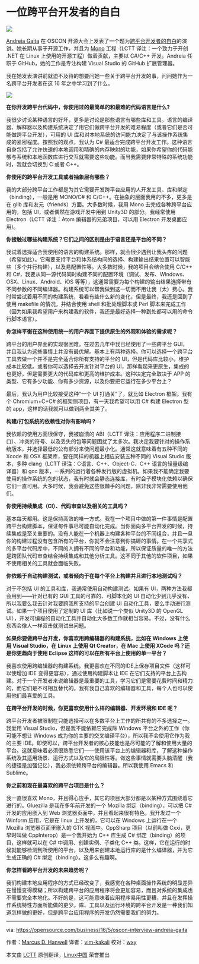 一位跨平台开发者的自白
=============================================

![](https://opensource.com/sites/default/files/styles/image-full-size/public/images/business/business_clouds.png?itok=cucHuJnU)

[Andreia Gaita][1] 在 OSCON 开源大会上发表了一个题为[跨平台开发者的自白][2]的演讲。她长期从事于开源工作，并且为 [Mono][3] 工程（LCTT 译注：一个致力于开创 .NET 在 Linux 上使用的开源工程）做着贡献，主要以 C#/C++ 开发。Andreia 任职于 GitHub，她的工作是专注构建 Visual Studio 的 GitHub 扩展管理器。

我在她发表演讲前就迫不及待的想要问她一些关于跨平台开发的事，问问她作为一名跨平台开发者在这 16 年之中学习到了什么。

![](https://opensource.com/sites/default/files/images/life/Interview%20banner%20Q%26A.png)

**在你开发跨平台代码中，你使用过的最简单的和最难的代码语言是什么?**

我很少讨论某种语言的好坏，更多是讨论是那些语言有哪些库和工具。语言的编译器、解释器以及构建系统决定了用它们做跨平台开发的难易程度（或者它们是否可能做跨平台开发），可用的 UI 库和对本地系统的访问能力决定了与该操作系统集成的紧密程度。按照我的观点，我认为 C# 最适合完成跨平台开发工作。这种语言自身包括了允许快速的本地调用和精确的内存映射的功能，如果你希望你的代码能够与系统和本地函数库进行交互就需要这些功能。而当我需要非常特殊的系统功能时，我就会切换到 C 或者 C++。

**你使用的跨平台开发工具或者抽象层有哪些？**

我的大部分跨平台工作都是为其它需要开发跨平台应用的人开发工具、库和绑定（binding），一般是用 MONO/C# 和 C/C++。在抽象的层面我用的不多，更多是在 glib 库和友元（friends）方面。大多数时候，我用 Mono 去完成各种跨平台应用的，包括 UI，或者偶然在游戏开发中用到 Unity3D 的部分。我经常使用 Electron（LCTT 译注：Atom 编辑器的兄弟项目，可以用 Electron 开发桌面应用)。

**你接触过哪些构建系统？它们之间的区别是由于语言还是平台的不同？**

我试着选择适合我使用的语言的构建系统。那样，就会很少遇到让我头疼的问题（希望如此）。它需要支持平台和体系结构间的选择、构建输出结果位置可以智能些（多个并行构建），以及易配置性等。大多数时候，我的项目会结合使用 C/C++ 和 C#，我要从同一源代码同时构建不同的配置环境（调试、发布、Windows、OSX、Linux、Android、iOS 等等），这通常需要为每个构建的输出结果选择带有不同参数的不同编译器。构建系统可以帮我做到这一切而不用让我（太）费心。我时常尝试着用不同的构建系统，看看有些什么新的变化，但是最终，我还是回到了使用 makefile 的情况，并结合使用 shell 和批处理脚本或 Perl 脚本来完成工作（因为如果我希望用户来构建我的软件，我还是最好选择一种到处都可以用的命令行脚本语言）。

**你怎样平衡在这种使用统一的用户界面下提供原生的外观和体验的需求呢？** 

跨平台的用户界面的实现很困难。在过去几年中我已经使用了一些跨平台 GUI，并且我认为这些事情上并没有最优解。基本上有两种选择。你可以选择一个跨平台工具去做一个并不是完全适合你所有支持的平台的 UI，但是代码库比较小，维护成本比较低。或者你可以选择去开发针对平台的 UI，那样看起来更原生，集成的也更好，但是需要更大的代码库和更高的维护成本。这种决定完全取决于 APP 的类型、它有多少功能、你有多少资源，以及你要把它运行在多少平台上？

最后，我认为用户比较接受这种“一个 UI 打通关”了，就比如 Electron 框架。我有个 Chromium+C+C# 的框架侧项目，有一天我希望可以用 C# 构建 Electron 型的 app，这样的话我就可以做到两全其美了。
 
**构建/打包系统的依赖性对你有影响吗 ?**

我依赖的使用方面很保守，我被崩溃的 ABI（LCTT 译注：应用程序二进制接口）、冲突的符号、以及丢失的包等问题困扰了太多次。我决定我要针对的操作系统版本，并选择最低的公有部分来使问题最小化。通常这就意味着有五种不同的 Xcode 和 OSX 框架库，要在同样的机器上相应安装五种不同的 Visual Studio 版本，多种 clang（LCTT 译注：C语言、C++、Object-C、C++ 语言的轻量级编译器）和 gcc 版本，一系列的运行着各种发行版的虚拟机。如果我不能确定我要使用的操作系统的包的状态，我有时就会静态连接库，有时会子模块化依赖以确保它们一直可用。大多时候，我会避免这些很棘手的问题，除非我非常需要使用他们。 
  
**你使用持续集成（CI）、代码审查以及相关的工具吗？**

基本每天都用。这是保持高效的唯一方式。我在一个项目中做的第一件事情是配置跨平台构建脚本，保证每件事尽可能自动化完成。当你面向多平台开发的时候，持续集成是至关重要的。没有人能在一个机器上构建各种平台的不同组合，并且一旦你的构建过程没有包含所有的平台，你就不会注意到你搞砸的事情。在一个共享式的多平台代码库中，不同的人拥有不同的平台和功能，所以保证质量的唯一的方法是跨团队代码审查结合持续集成和其他分析工具。这不同于其他的软件项目，如果不使用相关的工具就会面临失败。

**你依赖于自动构建测试，或者倾向于在每个平台上构建并且进行本地测试吗？**

对于不包括 UI 的工具和库，我通常使用自动构建测试。如果有 UI，两种方法我都会用到——针对已有的 GUI 工具的可靠的、可脚本化的  UI 自动化少到几乎没有，所以我要么我去针对我要跨我所支持的平台创建 UI 自动化工具，要么手动进行测试。如果一个项目使用了定制的 UI 库（比如说一个类似 Unity3D 的 OpenGL UI），开发可编程的自动化工具并自动化大多数工作就相当容易。不过，没有什么东西会像人一样双击就测试出问题。

**如果你要做跨平台开发，你喜欢用跨编辑器的构建系统，比如在 Windows 上使用 Visual Studio，在 Linux 上使用 Qt Creator，在 Mac 上使用 XCode 吗？还是你更趋向于使用 Eclipse 这样的可以在所有平台上使用的单一平台？**

我喜欢使用跨编辑器的构建系统。我更喜欢在不同的IDE上保存项目文件（这样可以使增加 IDE 变得更容易），通过使用构建脚本让 IDE 在它们支持的平台上去构建。对于一个开发者来说编辑器是最重要的工具，学习它们是需要花费时间和精力的，而它们是不可相互替代的。我有我自己喜欢的编辑器和工具，每个人也可以使用他们最喜爱的工具。

**在跨平台开发的时候，你更喜欢使用什么样的编辑器、开发环境和 IDE 呢？**

跨平台开发者被限制在只能选择可以在多数平台上工作的所共有的不多选择之一。我爱用 Visual Studio，但是我不能依赖它完成除 Windows 平台之外的工作（你可能不想让 Windows 成为你的主要的交叉编译平台），所以我不会使用它作为我的主要 IDE。即使可以，跨平台开发者的核心技能也是尽可能的了解和使用大量的平台。这就意味着必须很熟悉它们——使用该平台上的编辑器和库，了解这种操作系统及其适用场景、运行方式以及它的局限性等。做这些事情就需要头脑清醒（我的捷径是加强记忆），我必须依赖跨平台的编辑器。所以我使用 Emacs 和 Sublime。

**你之前和现在最喜欢的跨平台项目是什么？**

我一直很喜欢 Mono，并且得心应手，其它的项目大部分都是以某种方式围绕着它进行的。Gluezilla 是我在多年前开发的一个 Mozilla 绑定（binding），可以把 C# 开发的应用嵌入到 Web 浏览器页面中，并且看起来很有特色。我开发过一个 Winform 应用，它是在 linux 上开发的，它可以在 Windows 上运行在一个 Mozilla 浏览器页面里嵌入的 GTK 视图中。CppSharp 项目（以前叫做 Cxxi，更早时叫做 CppInterop）是一个我开始为 C++ 库生成 C# 绑定（binding）的项目，这样就可以在 C# 中调用、创建实例、子类化 C++ 类。这样，它在运行的时候就能够检测到所使用的平台，以及用来创建本地运行库的是什么编译器，并为它生成正确的 C# 绑定（binding）。这多么有趣啊。

**你怎样看跨平台开发的未来趋势呢？**

我们构建本地应用程序的方式已经改变了，我感觉在各种桌面操作系统的明显差异在慢慢变得模糊；所以构建跨平台的应用程序将会更加容易，而且对系统的集成也不需要完全本地化。不好的是，这可能意味着应用程序易用性更糟，并且在发挥操作系统特性方面所能做的更少。库、工具以及运行环境的跨平台开发是一种我们知道怎样做的更好，但是跨平台应用程序的开发仍然需要我们的努力。


--------------------------------------------------------------------------------

via: https://opensource.com/business/16/5/oscon-interview-andreia-gaita

作者：[Marcus D. Hanwell][a]
译者：[vim-kakali](https://github.com/vim-kakali)
校对：[wxy](https://github.com/wxy)

本文由 [LCTT](https://github.com/LCTT/TranslateProject) 原创翻译，[Linux中国](https://linux.cn/) 荣誉推出

[a]: https://opensource.com/users/mhanwell
[1]: https://twitter.com/sh4na
[2]: http://conferences.oreilly.com/oscon/open-source-us/public/schedule/detail/48702
[3]: http://www.mono-project.com/

